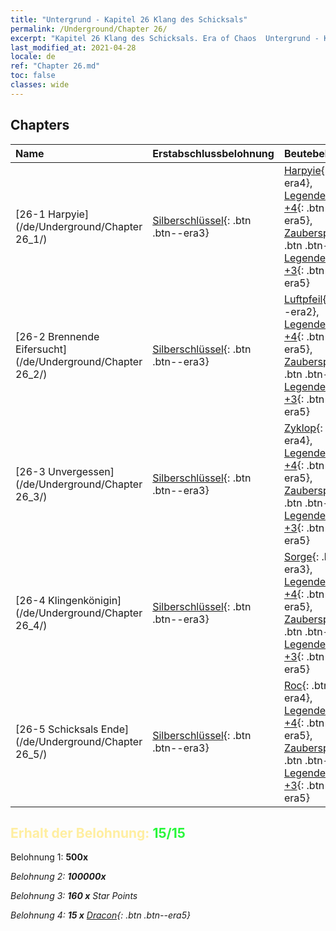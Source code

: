 ```yaml
---
title: "Untergrund - Kapitel 26 Klang des Schicksals"
permalink: /Underground/Chapter 26/
excerpt: "Kapitel 26 Klang des Schicksals. Era of Chaos  Untergrund - Kapitel 26. Klang des Schicksals"
last_modified_at: 2021-04-28
locale: de
ref: "Chapter 26.md"
toc: false
classes: wide
---
```


## Chapters

  | Name |  Erstabschlussbelohnung | Beutebelohnung |
  |:------------|:------------|:------------| 
  | [26-1 Harpyie](/de/Underground/Chapter 26_1/) | [Silberschlüssel](/ItemsDE/con_693/){: .btn .btn--era3} | [Harpyie](/ItemsDE/unt_245/){: .btn .btn--era4}, [Legendenzertifikat +4](/ItemsDE/mat_95/){: .btn .btn--era5}, [Zauberspruchrollen](/ItemsDE/con_694/){: .btn .btn--era3}, [Legendenzertifikat +3](/ItemsDE/mat_88/){: .btn .btn--era5} |
  | [26-2 Brennende Eifersucht](/de/Underground/Chapter 26_2/) | [Silberschlüssel](/ItemsDE/con_693/){: .btn .btn--era3} | [Luftpfeil](/ItemsDE/her_449/){: .btn .btn--era2}, [Legendenzertifikat +4](/ItemsDE/mat_95/){: .btn .btn--era5}, [Zauberspruchrollen](/ItemsDE/con_694/){: .btn .btn--era3}, [Legendenzertifikat +3](/ItemsDE/mat_88/){: .btn .btn--era5} |
  | [26-3 Unvergessen](/de/Underground/Chapter 26_3/) | [Silberschlüssel](/ItemsDE/con_693/){: .btn .btn--era3} | [Zyklop](/ItemsDE/unt_222/){: .btn .btn--era4}, [Legendenzertifikat +4](/ItemsDE/mat_95/){: .btn .btn--era5}, [Zauberspruchrollen](/ItemsDE/con_694/){: .btn .btn--era3}, [Legendenzertifikat +3](/ItemsDE/mat_88/){: .btn .btn--era5} |
  | [26-4 Klingenkönigin](/de/Underground/Chapter 26_4/) | [Silberschlüssel](/ItemsDE/con_693/){: .btn .btn--era3} | [Sorge](/ItemsDE/her_458/){: .btn .btn--era3}, [Legendenzertifikat +4](/ItemsDE/mat_95/){: .btn .btn--era5}, [Zauberspruchrollen](/ItemsDE/con_694/){: .btn .btn--era3}, [Legendenzertifikat +3](/ItemsDE/mat_88/){: .btn .btn--era5} |
  | [26-5 Schicksals Ende](/de/Underground/Chapter 26_5/) | [Silberschlüssel](/ItemsDE/con_693/){: .btn .btn--era3} | [Roc](/ItemsDE/unt_221/){: .btn .btn--era4}, [Legendenzertifikat +4](/ItemsDE/mat_95/){: .btn .btn--era5}, [Zauberspruchrollen](/ItemsDE/con_694/){: .btn .btn--era3}, [Legendenzertifikat +3](/ItemsDE/mat_88/){: .btn .btn--era5} |


## <span style="color: #ffeea0">Erhalt der Belohnung: </span><span style="color: #27f73a">15/15</span>

 Belohnung 1:  **500x** <i class="fas fa-gem"/>

 Belohnung 2:  **100000x** <i class="fas fa-coins"/>

 Belohnung 3: **160 x** Star Points

 Belohnung 4: **15 x** [Dracon](/ItemsDE/her_387/){: .btn .btn--era5}

